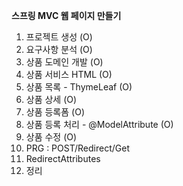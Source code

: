 **스프링 MVC 웹 페이지 만들기**
1. 프로젝트 생성 (O)
2. 요구사항 분석 (O)
3. 상품 도메인 개발 (O)
4. 상품 서비스 HTML (O)
5. 상품 목록 - ThymeLeaf (O)
6. 상품 상세 (O)
7. 상품 등록폼 (O)
8. 상품 등록 처리 - @ModelAttribute (O)
9. 상품 수정 (O)
10. PRG : POST/Redirect/Get
11. RedirectAttributes
12. 정리
